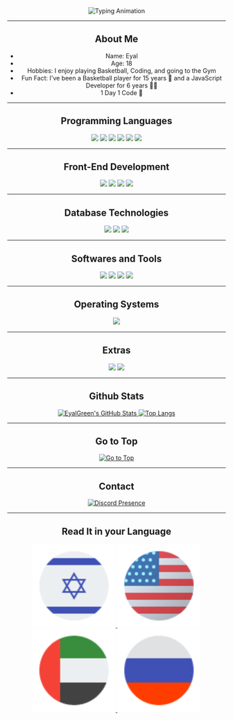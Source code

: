 <div style="text-align: center;">
    <img src="https://readme-typing-svg.herokuapp.com?font=Impact&size=32&lines=hey%2C+welcome+to+my+github" alt="Typing Animation">
</div>


---
<div style="text-align: center;">
    <h2>About Me</h2>
    <ul>
        <li>Name: Eyal</li>
        <li>Age: 18</li>
        <li>Hobbies: I enjoy playing Basketball, Coding, and going to the Gym</li>
        <li>Fun Fact: I've been a Basketball player for 15 years 🏀 and a JavaScript Developer for 6 years 👩‍💻</li>
        <li>1 Day 1 Code 💖</li>
    </ul>
</div>

---
<div style="text-align: center;">
    <h2>Programming Languages</h2>
    <img src="https://img.shields.io/badge/HTML5%20-%23E34F26.svg?style=for-the-badge&logo=html5&logoColor=white">
    <img src="https://img.shields.io/badge/CSS-%231572B6.svg?style=for-the-badge&logo=css3&logoColor=white">
    <img src="https://img.shields.io/badge/JavaScript%20-%23F7DF1E.svg?style=for-the-badge&logo=javascript&logoColor=white">
    <img src="https://img.shields.io/badge/Node.js-%23323330.svg?style=for-the-badge&logo=node.js&logoColor=%23F7DF1E" />
    <img src="https://img.shields.io/badge/TypeScript-%23007ACC.svg?style=for-the-badge&logo=typescript&logoColor=white" />
    <img src="https://img.shields.io/badge/Batchfile-%23007ACC.svg?style=for-the-badge&logo=batchfile&logoColor=white" />
</div>

---
<div style="text-align: center;">
    <h2>Front-End Development</h2>
    <img src="https://img.shields.io/badge/HTML5%20-%23E34F26.svg?style=for-the-badge&logo=html5&logoColor=white">
    <img src="https://img.shields.io/badge/CSS-%231572B6.svg?style=for-the-badge&logo=css3&logoColor=white">
    <img src="https://img.shields.io/badge/JavaScript%20-%23F7DF1E.svg?style=for-the-badge&logo=javascript&logoColor=white">
    <img src="https://img.shields.io/badge/-ReactJs-61DAFB?logo=react&logoColor=white&style=for-the-badge">
</div>

---
<div style="text-align: center;">
    <h2>Database Technologies</h2>
    <img src="https://img.shields.io/badge/MongoDB-%2317ad55.svg?style=for-the-badge&logo=mongodb&logoColor=white">
    <img src="https://img.shields.io/badge/Sqlite-%2309435b.svg?style=for-the-badge&logo=sqlite&logoColor=white">
    <img src="https://img.shields.io/badge/MYSQL-%23e59008.svg?style=for-the-badge&logo=mysql&logoColor=white">
</div>

---
<div style="text-align: center;">
    <h2>Softwares and Tools</h2>
    <img src="https://img.shields.io/badge/Visual%20Studio%20Code-%23007ACC.svg?style=for-the-badge&logo=visual-studio-code&logoColor=white" />
    <img src="https://img.shields.io/badge/Visual%20Studio-%23323330.svg?style=for-the-badge&logo=visual-studio&logoColor=%23F7DF1E" />
    <img src="https://img.shields.io/badge/GitHub-%23181717.svg?style=for-the-badge&logo=github&logoColor=white" />
    <img src="https://img.shields.io/badge/Git-%23F05032.svg?style=for-the-badge&logo=git&logoColor=white" />
</div>

---
<div style="text-align: center;">
    <h2>Operating Systems</h2>
    <img src="https://img.shields.io/badge/Windows-00A7FF?style=for-the-badge&logo=windows&logoColor=white">
</div>

---
<div style="text-align: center;">
    <h2>Extras</h2>
    <img src="https://img.shields.io/badge/Terminal-%23054020?style=for-the-badge&logo=gnu-bash&logoColor=white">
    <img src="https://img.shields.io/badge/markdown-%23000000.svg?style=for-the-badge&logo=markdown&logoColor=white">
</div>

---
<div style="text-align: center;">
    <h2>Github Stats</h2>
    <a href="#github_stats">
        <img src="https://github-readme-stats.vercel.app/api?username=eyalgreenDev&show_icons=true&theme=dark" alt="EyalGreen's GitHub Stats">
    </a>
    <a href="#top-langs">
        <img src="https://github-readme-stats.vercel.app/api/top-langs/?username=eyalgreenDev&theme=dark&hide_border=true&include_all_commits=true&count_private=true" 
            height="192px" alt="Top Langs">
    </a>
    
</div>

---
<div style="text-align: center;">
    <h2>Go to Top</h2>
    <a href="#hello-there-im-eyalgreendev">
        <img src="https://img.shields.io/badge/Go%20to%20Top-%E2%86%91-%23007bff?style=for-the-badge" alt="Go to Top">
    </a>
</div>

---
<div style="text-align: center;">
    <h2>Contact</h2>
    <a href="https://discord.com/users/1135627677441736704">
        <img src="https://lanyard.cnrad.dev/api/1135627677441736704" alt="Discord Presence">
    </a>
</div>

---
<div align="center">
<h2>Read It in your Language</h2>
    <a href="README_he.md">
    <img alt="Hebrew" title="Hebrew" 
    src="photos/Israel.svg"/>
    </a>
    <a href="README.md">
    <img alt="English" title="English" 
    src="photos/usa.svg"/>
    </a>
        <a href="README_ar.md">
    <img alt="Arbic" title="Arbic" 
    src="photos/uae.svg"/>
    </a>
    <a href="README_ru.md">
    <img alt="Russian" title="Russian" 
    src="photos/russia.svg"/>
    </a>
</div>
<!-- Images by thefourcraft -->
